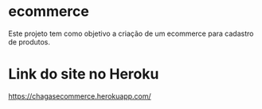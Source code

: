 # ecommerce
Este projeto tem como objetivo a criação de um ecommerce para cadastro de produtos.
# Link do site no Heroku
https://chagasecommerce.herokuapp.com/
